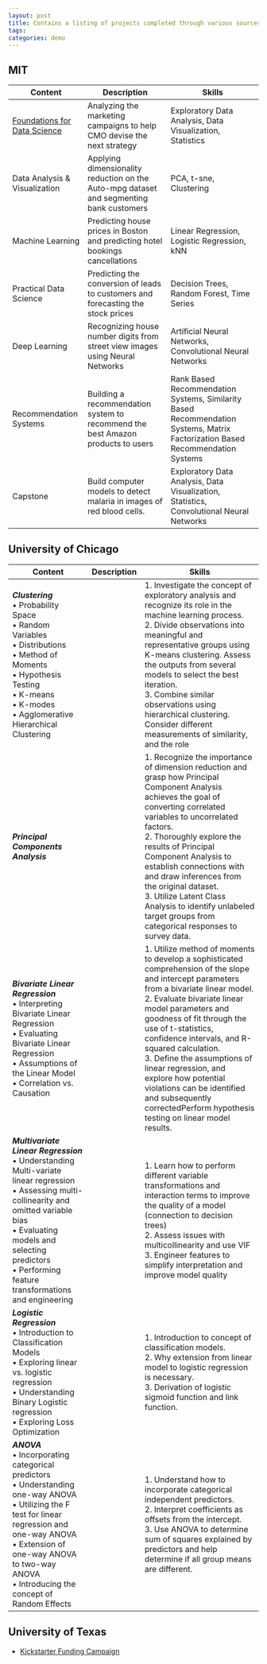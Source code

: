```yaml
---
layout: post
title: Contains a listing of projects completed through various sources.  
tags: 
categories: demo
---
```


## MIT

| Content                         	| Description                                                                               	| Skills                                                                                                                            	|
|---------------------------------	|-------------------------------------------------------------------------------------------	|-----------------------------------------------------------------------------------------------------------------------------------	|
| [Foundations   for Data Science](https://github.com/MikeHankinson/1_MIT_Foundations_For_Data_Science/)  	| Analyzing the marketing   campaigns to help CMO devise the next strategy                  	| Exploratory   Data Analysis, Data Visualization, Statistics                                                                       	|
| Data   Analysis & Visualization   	| Applying dimensionality   reduction on the Auto-mpg dataset and segmenting bank customers 	| PCA, t-sne, Clustering                                                                                                            	|
| Machine   Learning              	| Predicting house prices in   Boston and predicting hotel bookings cancellations           	| Linear Regression, Logistic   Regression, kNN                                                                                     	|
| Practical   Data Science        	| Predicting the conversion of   leads to customers and forecasting the stock prices        	| Decision Trees, Random Forest,   Time Series                                                                                      	|
| Deep   Learning<br>             	| Recognizing house number digits   from street view images using Neural Networks           	| Artificial Neural Networks,   Convolutional Neural Networks                                                                       	|
| Recommendation   Systems        	| Building a recommendation system   to recommend the best Amazon products to users         	| Rank Based Recommendation   Systems, Similarity Based Recommendation Systems, Matrix Factorization Based   Recommendation Systems 	|
| Capstone                        	| Build computer models to detect   malaria in images of red blood cells.                   	| Exploratory Data Analysis, Data   Visualization, Statistics, Convolutional Neural Networks                                        	|                           	|


## University of Chicago

| Content                                                                                                                                                                                                                                                                                	| Description 	| Skills                                                                                                                                                                                                                                                                                                                                                                                                                                                                                                          	|
|----------------------------------------------------------------------------------------------------------------------------------------------------------------------------------------------------------------------------------------------------------------------------------------	|-------------	|-----------------------------------------------------------------------------------------------------------------------------------------------------------------------------------------------------------------------------------------------------------------------------------------------------------------------------------------------------------------------------------------------------------------------------------------------------------------------------------------------------------------	|
| _**Clustering**_   <br>     • Probability Space<br>     • Random Variables<br>     • Distributions<br>     • Method of Moments<br>     • Hypothesis Testing<br>     • K-means<br>     • K-modes<br>     • Agglomerative Hierarchical Clustering                                        	|             	| 1. Investigate the concept of   exploratory analysis and recognize its role in the machine learning   process.<br>     2. Divide observations into meaningful and representative groups using   K-means clustering. Assess the outputs from several models to select the best   iteration.<br>     3. Combine similar observations using hierarchical clustering. Consider   different measurements of similarity, and the role                                                                                 	|
| _**Principal   Components Analysis**_                                                                                                                                                                                                                                                  	|             	| 1. Recognize the importance of   dimension reduction and grasp how Principal Component Analysis achieves the   goal of converting correlated variables to uncorrelated factors.<br>     2. Thoroughly explore the results of Principal Component Analysis to establish   connections with and draw inferences from the original dataset.<br>     3. Utilize Latent Class Analysis to identify unlabeled target groups from   categorical responses to survey data.                                              	|
| _**Bivariate Linear Regression**_     <br>     • Interpreting Bivariate Linear Regression<br>     • Evaluating Bivariate Linear Regression<br>     • Assumptions of the Linear Model<br>     • Correlation vs. Causation<br>                                                           	|             	| 1. Utilize method of moments to   develop a sophisticated comprehension of the slope and intercept parameters   from a bivariate linear model.<br>     2. Evaluate bivariate linear model parameters and goodness of fit through   the use of t-statistics, confidence intervals, and R-squared   calculation.<br>     3. Define the assumptions of linear regression, and explore how potential   violations can be identified and subsequently correctedPerform hypothesis   testing on linear model results. 	|
| _**Multivariate Linear Regression**_  <br>     • Understanding Multi-variate linear regression<br>     • Assessing multi-collinearity and omitted variable bias<br>     • Evaluating models and selecting predictors<br>     • Performing feature transformations and engineering      	|             	| 1. Learn how to perform   different variable transformations and interaction terms to improve the   quality of a model (connection to decision trees)<br>     2. Assess issues with multicollinearity and use VIF<br>     3. Engineer features to simplify interpretation and improve model quality                                                                                                                                                                                                             	|
| _**Logistic Regression**_     <br>     • Introduction to Classification Models<br>     • Exploring linear vs. logistic regression<br>     • Understanding Binary Logistic regression<br>     • Exploring Loss Optimization                                                             	|             	| 1. Introduction to concept of   classification models.<br>     2. Why extension from linear model to logistic regression is   necessary.<br>     3. Derivation of logistic sigmoid function and link function.                                                                                                                                                                                                                                                                                                  	|
| _**ANOVA**_     <br>     • Incorporating categorical predictors<br>     • Understanding one-way ANOVA<br>     • Utilizing the F test for linear regression and one-way ANOVA<br>     • Extension of one-way ANOVA to two-way ANOVA<br>     • Introducing the concept of Random Effects 	|             	| 1. Understand how to incorporate   categorical independent predictors.<br>     2. Interpret coefficients as offsets from the intercept.<br>     3. Use ANOVA to determine sum of squares explained by predictors and help   determine if all group means are different.                                                                                                                                                                                                                                         	|


## University of Texas
- [Kickstarter Funding Campaign](https://github.com/MikeHankinson/kickstarter-analysis)

